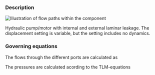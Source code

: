 ### Description
![Illustration of flow paths within the component](ExternalLeakageDescription.svg)

Hydraulic pump/motor with internal and external laminar leakage. The displacement setting is variable, but the setting includes no dynamics.

### Governing equations
The flows through the different ports are calculated as
<!---EQUATION q_{ideal} = \epsilon D \omega / \left(2 \pi \right) --->
<!---EQUATION q_{1} = -q_{ideal} + c_{li}\left(p_{2}-p_{1}\right)+c_{le}\left(p_{3}-p_{1}\right) --->
<!---EQUATION q_{2} = q_{ideal} - c_{li}\left(p_{2}-p_{1}\right)-c_{le}\left(p_{2}-p_{3}\right) --->
<!---EQUATION q_{3} = c_{le}\left(p_{1}+p_{2} - 2p_{3}\right) --->

The pressures are calculated acording to the TLM-equations
<!---EQUATION p_{1} = c_{1} + q_{1} Z_{c1} --->
<!---EQUATION p_{2} = c_{2} + q_{2} Z_{c2} --->
<!---EQUATION p_{3} = c_{3} + q_{3} Z_{c3} --->
